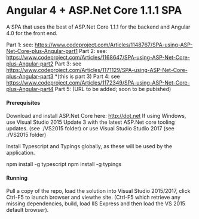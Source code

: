 # Angular 4 + ASP.Net Core 1.1.1 SPA

A SPA that uses the best of ASP.Net Core 1.1.1 for the backend and Angular 4.0 for the front end.

Part 1: see: https://www.codeproject.com/Articles/1148767/SPA-using-ASP-Net-Core-plus-Angular-part1
Part 2: see: https://www.codeproject.com/Articles/1168647/SPA-using-ASP-Net-Core-plus-Angular-part2
Part 3: see https://www.codeproject.com/Articles/1171129/SPA-using-ASP-Net-Core-plus-Angular-part3
*(this is part 3)
Part 4: see https://www.codeproject.com/Articles/1172349/SPA-using-ASP-Net-Core-plus-Angular-part4
Part 5: (URL to be added; soon to be pubished)

#### Prerequisites

Download and install ASP.Net Core here: http://dot.net 
If using Windows, use Visual Studio 2015 Update 3 with the latest ASP.Net core tooling updates. (see ./VS2015 folder)
or use Visual Studio Studio 2017 (see ./VS2015 folder)

Install Typescript and Typings globally, as these will be used by the application.

npm install -g typescript
npm install -g typings 
  
#### Running

Pull a copy of the repo, load the solution into Visual Studio 2015/2017, click Ctrl-F5 to launch browser and viewthe site.
(Ctrl-F5 which retrieve any missing dependencies, build, load IIS Express and then load the VS 2015 default browser).

